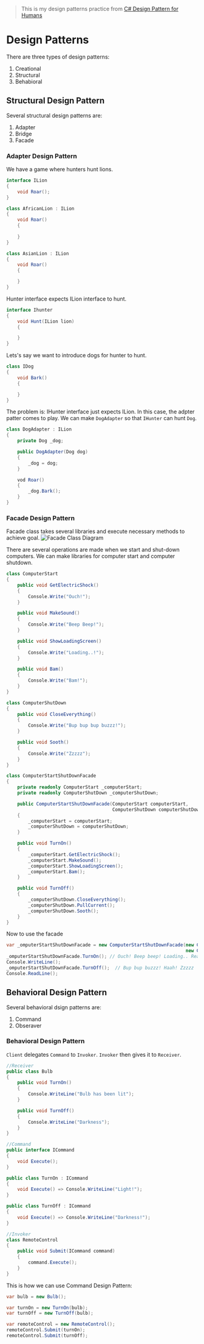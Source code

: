 > This is my design patterns practice from [C# Design Pattern for Humans](https://github.com/anupavanm/csharp-design-patterns-for-humans)

# Design Patterns
There are three types of design patterns:
1. Creational
2. Structural
3. Behabioral


## Structural Design Pattern
Several structural design patterns are:
1. Adapter
2. Bridge
3. Facade


### Adapter Design Pattern
We have a game where hunters hunt lions.

```C#
interface ILion
{
    void Roar();
}

class AfricanLion : ILion
{
    void Roar()
    {
        
    }
}

class AsianLion : ILion
{
    void Roar()
    {

    }
}
```

Hunter interface expects ILion interface to hunt.

```C#
interface Ihunter
{
    void Hunt(ILion lion)
    {

    }
}
```

Lets's say we want to introduce dogs for hunter to hunt.

```C#
class IDog
{
    void Bark()
    {

    }
}
```

The problem is: IHunter interface just expects ILion. In this case, the adpter patter comes to play. We can make `DogAdapter` so that `IHunter` can hunt `Dog`.

```C#
class DogAdapter : ILion
{
    private Dog _dog;

    public DogAdapter(Dog dog)
    {
        _dog = dog;
    }

    vod Roar()
    {
        _dog.Bark();
    }
}
```

### Facade Design Pattern
Facade class takes several libraries and execute necessary methods to achieve goal.
![Facade Class Diagram](images/FacadeClassDiagram.png)

There are several operations are made when we start and shut-down computers. We can make libraries for computer start and computer shutdown.

```C#
class ComputerStart
{
    public void GetElectricShock()
    {
        Console.Write("Ouch!");
    }

    public void MakeSound()
    {
        Console.Write("Beep Beep!");
    }

    public void ShowLoadingScreen()
    {
        Console.Write("Loading..!");
    }

    public void Bam()
    {
        Console.Write("Bam!");
    }
}

class ComputerShutDown
{
    public void CloseEverything()
    {
        Console.Write("Bup bup bup buzzz!");
    }

    public void Sooth()
    {
        Console.Write("Zzzzz");
    }
}

class ComputerStartShutDownFacade
{
    private readonly ComputerStart _computerStart;
    private readonly ComputerShutDown _computerShutDown;

    public ComputerStartShutDownFacade(ComputerStart computerStart,
                                       ComputerShutDown computerShutDown)
    {
        _computerStart = computerStart;
        _computerShutDown = computerShutDown;
    }

    public void TurnOn()
    {
        _computerStart.GetElectricShock();
        _computerStart.MakeSound();
        _computerStart.ShowLoadingScreen();
        _computerStart.Bam();
    }

    public void TurnOff()
    {
        _computerShutDown.CloseEverything();
        _computerShutDown.PullCurrent();
        _computerShutDown.Sooth();
    }
}
```

Now to use the facade

```C#
var _omputerStartShutDownFacade = new ComputerStartShutDownFacade(new ComputerStart(),
                                                                  new ComputerShutDown());
_omputerStartShutDownFacade.TurnOn(); // Ouch! Beep beep! Loading.. Ready to be used!
Console.WriteLine();
_omputerStartShutDownFacade.TurnOff();  // Bup bup buzzz! Haah! Zzzzz
Console.ReadLine();
```

## Behavioral Design Pattern

Several behavioral dsign patterns are:
1. Command
2. Obseraver

### Behavioral Design Pattern
`Client` delegates `Command` to `Invoker`. `Invoker` then gives it to `Receiver`.

```C#
//Receiver
public class Bulb
{
    public void TurnOn()
    {
        Console.WriteLine("Bulb has been lit");
    }

    public void TurnOff()
    {
        Console.WriteLine("Darkness");
    }
}

//Command
public interface ICommand
{
    void Execute();
}

public class TurnOn : ICommand
{
    void Execute() => Console.WriteLine("Light!");
}

public class TurnOff : ICommand
{
    void Execute() => Console.WriteLine("Darkness!");
}

//Invoker
class RemoteControl
{
    public void Submit(ICommand command)
    {
        command.Execute();
    }
}
```

This is how we can use Command Design Pattern:
```C#
var bulb = new Bulb();

var turnOn = new TurnOn(bulb);
var turnOff = new TurnOff(bulb);

var remoteControl = new RemoteControl();
remoteControl.Submit(turnOn);
remoteControl.Submit(turnOff);
```
